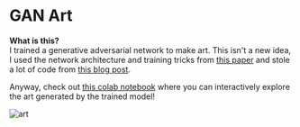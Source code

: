 # GAN Art

**What is this?**  
I trained a generative adversarial network to make art. This isn't a new idea, I used the network architecture and training tricks from [this  paper](https://arxiv.org/abs/1702.03410) and stole a lot of code from [this blog post](https://blog.jovian.ai/generating-art-with-gans-352ceef3d51f). 

Anyway, check out [this colab notebook](https://colab.research.google.com/drive/18IZDjAczvMmA3uPRN3P_8Q4IJxJ9ePwj?usp=sharing) where you can interactively explore the art generated by the trained model!


![art](https://user-images.githubusercontent.com/9152639/135730149-83fc737e-b2e1-4b93-8374-e96cd5ef332c.png)
